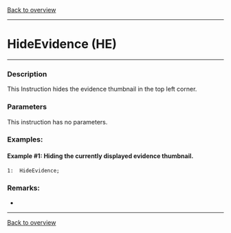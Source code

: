 [Back to overview](index.md)

---
# HideEvidence (HE)
---
### Description
This Instruction hides the evidence thumbnail in the top left corner.

### Parameters
This instruction has no parameters.

### Examples:
#### Example #1: Hiding the currently displayed evidence thumbnail.
```
1:  HideEvidence;
```

### Remarks:
-

---
[Back to overview](index.md)
